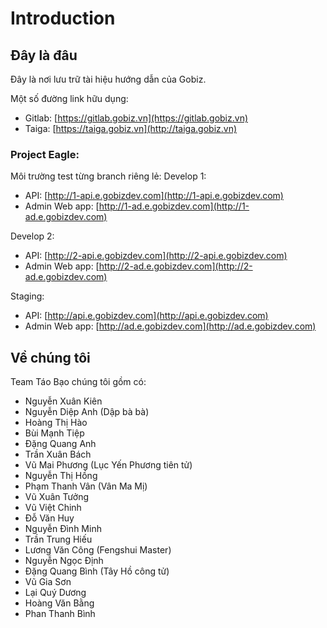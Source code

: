 # Introduction

## Đây là đâu

Đây là nơi lưu trữ tài hiệu hướng dẫn của Gobiz.

Một số đường link hữu dụng:
- Gitlab: [https://gitlab.gobiz.vn](https://gitlab.gobiz.vn)
- Taiga: [https://taiga.gobiz.vn](http://taiga.gobiz.vn)

### Project Eagle:

Môi trường test từng branch riêng lẻ:
Develop 1:
- API: [http://1-api.e.gobizdev.com](http://1-api.e.gobizdev.com)
- Admin Web app: [http://1-ad.e.gobizdev.com](http://1-ad.e.gobizdev.com)

Develop 2:
- API: [http://2-api.e.gobizdev.com](http://2-api.e.gobizdev.com)
- Admin Web app: [http://2-ad.e.gobizdev.com](http://2-ad.e.gobizdev.com)

Staging:
- API: [http://api.e.gobizdev.com](http://api.e.gobizdev.com)
- Admin Web app: [http://ad.e.gobizdev.com](http://ad.e.gobizdev.com)

## Về chúng tôi
Team Táo Bạo chúng tôi gồm có:

- Nguyễn Xuân Kiên
- Nguyễn Diệp Anh (Dập bà bà)
- Hoàng Thị Hào
- Bùi Mạnh Tiệp
- Đặng Quang Anh
- Trần Xuân Bách
- Vũ Mai Phương (Lục Yến Phương tiên tử)
- Nguyễn Thị Hồng
- Phạm Thanh Vân (Vân Ma Mị)
- Vũ Xuân Tưởng
- Vũ Việt Chinh
- Đỗ Văn Huy
- Nguyễn Đình Minh
- Trần Trung Hiếu
- Lương Văn Công (Fengshui Master)
- Nguyễn Ngọc Định
- Đặng Quang Bình (Tây Hồ công tử)
- Vũ Gia Sơn
- Lại Quý Dương
- Hoàng Văn Bằng
- Phan Thanh Bình